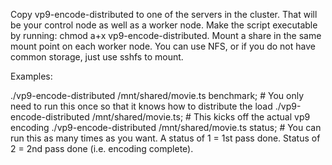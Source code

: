 Copy vp9-encode-distributed to one of the servers in the cluster.  That will be your control node as well as a worker node.
Make the script executable by running: chmod a+x vp9-encode-distributed.
Mount a share in the same mount point on each worker node.  You can use NFS, or if you do not have common storage, just use sshfs to mount.

Examples:

./vp9-encode-distributed /mnt/shared/movie.ts benchmark;  #  You only need to run this once so that it knows how to distribute the load
./vp9-encode-distributed /mnt/shared/movie.ts; # This kicks off the actual vp9 encoding
./vp9-encode-distributed /mnt/shared/movie.ts status; # You can run this as many times as you want.  A status of 1 = 1st pass done.  Status of 2 = 2nd pass done (i.e. encoding complete).

